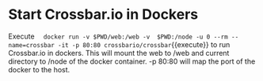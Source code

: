 
# Start Crossbar.io in Dockers 

Execute `  docker run -v $PWD/web:/web -v  $PWD:/node -u 0 --rm --name=crossbar -it -p 80:80 crossbario/crossbar`{{execute}} to run Crossbar.io in dockers.
This will mount the web to /web and current directory to /node of the docker container. -p 80:80 will map the port of the docker to the host.


